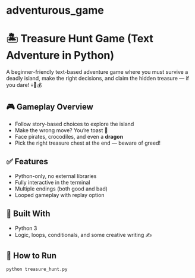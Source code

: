 # adventurous_game
# 🏝️ Treasure Hunt Game (Text Adventure in Python)

A beginner-friendly text-based adventure game where you must survive a deadly island, make the right decisions, and claim the hidden treasure — if you dare! 💀🐉💰

## 🎮 Gameplay Overview

- Follow story-based choices to explore the island
- Make the wrong move? You’re toast 🥲
- Face pirates, crocodiles, and even a **dragon**
- Pick the right treasure chest at the end — beware of greed!

## ✅ Features

- Python-only, no external libraries
- Fully interactive in the terminal
- Multiple endings (both good and bad)
- Looped gameplay with replay option

## 🧠 Built With

- Python 3
- Logic, loops, conditionals, and some creative writing ✍️

## 🚀 How to Run

```bash
python treasure_hunt.py
